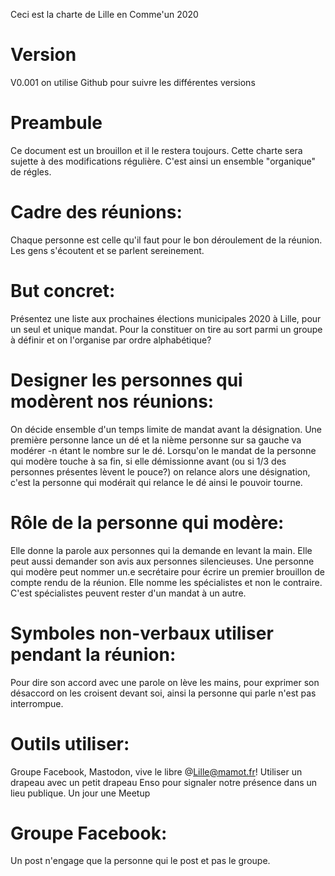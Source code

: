 Ceci est la charte de Lille en Comme'un 2020

# Version 
V0.001 on utilise Github pour suivre les différentes versions

# Preambule
Ce document est un brouillon et il le restera toujours. Cette charte sera sujette à des modifications régulière. C'est ainsi un ensemble "organique" de régles.

# Cadre des réunions:
Chaque personne est celle qu'il faut pour le bon déroulement de la réunion. Les gens s'écoutent et se parlent sereinement.

# But concret:
Présentez une liste aux prochaines élections municipales 2020 à Lille, pour un seul et unique mandat. 
Pour la constituer on tire au sort parmi un groupe à définir et on l'organise par ordre alphabétique?

# Designer les personnes qui modèrent nos réunions:
On décide ensemble d'un temps limite de mandat avant la désignation. Une première personne lance un dé et la nième personne sur sa gauche va modérer -n étant le
nombre sur le dé. Lorsqu'on le mandat de la personne qui modère touche à sa fin, si elle démissionne avant (ou si 1/3 des personnes présentes lèvent le pouce?) on 
relance alors une désignation, c'est la personne qui modérait qui relance le dé ainsi le pouvoir tourne.

# Rôle de la personne qui modère: 
Elle donne la parole aux personnes qui la
demande en levant la main. Elle peut aussi demander son avis aux personnes silencieuses. Une personne qui modère peut nommer un.e secrétaire pour écrire
un premier brouillon de compte rendu de la réunion. Elle nomme les spécialistes et non le contraire. C'est spécialistes peuvent rester d'un mandat à un autre.

# Symboles non-verbaux utiliser pendant la réunion:
Pour dire son accord avec une parole on lève les mains, pour exprimer son désaccord on les croisent devant soi, ainsi la personne qui parle n'est pas interrompue.

# Outils utiliser:
Groupe Facebook, Mastodon, vive le libre @Lille@mamot.fr! Utiliser un drapeau avec un petit drapeau Enso pour signaler notre présence dans un lieu publique. Un jour une Meetup

# Groupe Facebook:
Un post n'engage que la personne qui le post et pas le groupe.

